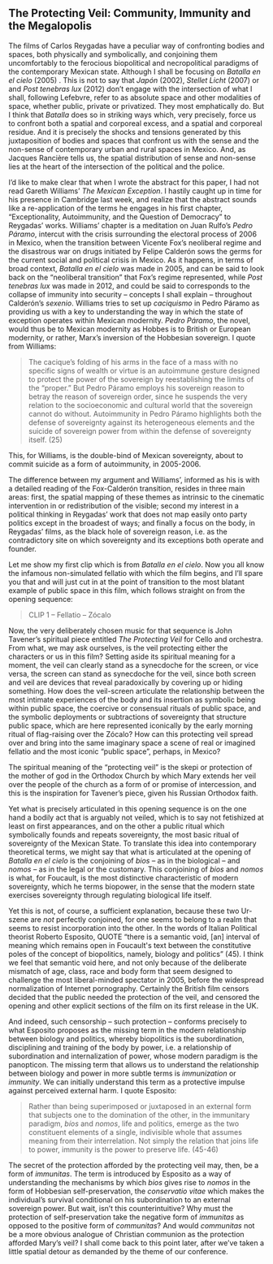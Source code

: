 ﻿## The Protecting Veil: Community, Immunity and the Megalopolis
 
 The films of Carlos Reygadas have a peculiar way of confronting bodies and spaces, both physically and symbolically, and conjoining them uncomfortably to the ferocious biopolitical and necropolitical paradigms of the contemporary Mexican state. Although I shall be focusing on *Batalla en el cielo* (2005) . This is not to say that *Japón* (2002), *Stellet Licht* (2007) or and *Post tenebras lux* (2012) don’t engage with the intersection of what I shall, following Lefebvre, refer to as absolute space and other modalities of space, whether public, private or privatized. They most emphatically do. But I think that *Batalla* does so in striking ways which, very precisely, force us to confront both a spatial and corporeal excess, and a spatial and corporeal residue. And it is precisely the shocks and tensions generated by this juxtaposition of bodies and spaces that confront us with the sense and the non-sense of contemporary urban and rural spaces in Mexico. And, as Jacques Rancière tells us, the spatial distribution of sense and non-sense lies at the heart of the intersection of the political and the police.

I’d like to make clear that when I wrote the abstract for this paper, I had not read Gareth Williams’ *The Mexican Exception*. I hastily caught up in time for his presence in Cambridge last week, and realize that the abstract sounds like a re-application of the terms he engages in his first chapter, “Exceptionality, Autoimmunity, and the Question of Democracy” to Reygadas’ works. Williams’ chapter is a meditation on Juan Rulfo’s *Pedro Páramo*, intercut with the crisis surrounding the electoral process of 2006 in Mexico, when the transition between Vicente Fox’s neoliberal regime and the disastrous war on drugs initiated by Felipe Calderón sows the germs for the current social and political crisis in Mexico. As it happens, in terms of broad context, *Batalla en el cielo* was made in 2005, and can be said to look back on the “neoliberal transition” that Fox’s regime represented, while *Post tenebras lux* was made in 2012, and could be said to corresponds to the collapse of immunity into security – concepts I shall explain – throughout Calderón’s *sexenio*. Williams tries to set up *caciquismo* in Pedro Páramo as providing us with a key to understanding the way in which the state of exception operates within Mexican modernity. *Pedro Páramo*, the novel, would thus be to Mexican modernity as Hobbes is to British or European modernity, or rather, Marx’s inversion of the Hobbesian sovereign. I quote from Williams:

> The cacique’s folding of his arms in the face of a mass with no specific signs of wealth or virtue is an autoimmune gesture designed to protect the power of the sovereign by reestablishing the limits of the “proper.” But Pedro Páramo employs his sovereign reason to betray the reason of sovereign order, since he suspends the very relation to the socioeconomic and cultural world that the sovereign cannot do without. Autoimmunity in Pedro Páramo highlights both the defense of sovereignty against its heterogeneous elements and the suicide of sovereign power from within the defense of sovereignty itself. (25)

This, for Williams, is the double-bind of Mexican sovereignty, about to commit suicide as a form of autoimmunity, in 2005-2006.

The difference between my argument and Williams’, informed as his is with a detailed reading of the Fox-Calderón transition, resides in three main areas: first, the spatial mapping of these themes as intrinsic to the cinematic intervention in or redistribution of the visible; second my interest in a political thinking in Reygadas’ work that does not map easily onto party politics except in the broadest of ways; and finally a focus on the body, in Reygadas’ films, as the black hole of sovereign reason, i.e. as the contradictory site on which sovereignty and its exceptions both operate and founder.


Let me show my first clip which is from *Batalla en el cielo*. Now you all know the infamous non-simulated fellatio with which the film begins, and I’ll spare you that and will just cut in at the point of transition to the most blatant example of public space in this film, which follows straight on from the opening sequence:

> CLIP 1 – Fellatio – Zócalo

Now, the very deliberately chosen music for that sequence is John Tavener’s spiritual piece entitled *The Protecting Veil* for Cello and orchestra. From what, we may ask ourselves, is the veil protecting either the characters or us in this film? Setting aside its spiritual meaning for a moment, the veil can clearly stand as a synecdoche for the screen, or vice versa, the screen can stand as synecdoche for the veil, since both screen and veil are devices that reveal paradoxically by covering up or hiding something. How does the veil-screen articulate the relationship between the most intimate experiences of the body and its insertion as symbolic being within public space, the coercive or consensual rituals of public space, and the symbolic deployments or subtractions of sovereignty that structure public space, which are here represented iconically by the early morning ritual of flag-raising over the Zócalo? How can this protecting veil spread over and bring into the same imaginary space a scene of real or imagined fellatio and the most iconic “public space”, perhaps, in Mexico?

The spiritual meaning of the “protecting veil” is the skepi or protection of the mother of god in the Orthodox Church by which Mary extends her veil over the people of the church as a form of or promise of intercession, and this is the inspiration for Tavener’s piece, given his Russian Orthodox faith.

Yet what is precisely articulated in this opening sequence is on the one hand a bodily act that is arguably not veiled, which is to say not fetishized at least on first appearances, and on the other a public ritual which symbolically founds and repeats sovereignty, the most basic ritual of sovereignty of the Mexican State. To translate this idea into contemporary theoretical terms, we might say that what is articulated at the opening of *Batalla en el cielo* is the conjoining of *bios* – as in the biological – and *nomos* – as in the legal or the customary. This conjoining of *bios* and *nomos* is what, for Foucault, is the most distinctive characteristic of modern sovereignty, which he terms biopower, in the sense that the modern state exercises sovereignty through regulating biological life itself.

Yet this is not, of course, a sufficient explanation, because these two Ur-szene are *not* perfectly conjoined, for one seems to belong to a realm that seems to resist incorporation into the other. In the words of Italian Political theorist Roberto Esposito, QUOTE “there is a semantic void, \[an\] interval of meaning which remains open in Foucault's text between the constitutive poles of the concept of biopolitics, namely, biology and politics” (45). I think we feel that semantic void here, and not only because of the deliberate mismatch of age, class, race and body form that seem designed to challenge the most liberal-minded spectator in 2005, before the widespread normalization of Internet pornography. Certainly the British film censors decided that the public needed the protection of the veil, and censored the opening and other explicit sections of the film on its first release in the UK.

And indeed, such censorship – such protection – conforms precisely to what Esposito proposes as the missing term in the modern relationship between biology and politics, whereby biopolitics is the subordination, disciplining and training of the body by power, i.e. a relationship of subordination and internalization of power, whose modern paradigm is the panopticon. The missing term that allows us to understand the relationship between biology and power in more subtle terms is *immunization* or *immunity*. We can initially understand this term as a protective impulse against perceived external harm. I quote Esposito:

> Rather than being superimposed or juxtaposed in an external form that subjects one to the domination of the other, in the immunitary paradigm, *bíos* and *nomos*, life and politics, emerge as the two constituent elements of a single, indivisible whole that assumes meaning from their interrelation. Not simply the relation that joins life to power, immunity is the power to preserve life. (45-46)

The secret of the protection afforded by the protecting veil may, then, be a form of *immunitas*. The term is introduced by Esposito as a way of understanding the mechanisms by which *bios* gives rise to *nomos* in the form of Hobbesian self-preservation, the *conservatio vitae* which makes the individual’s survival conditional on his subordination to an external sovereign power. But wait, isn’t this counterintuitive? Why must the protection of self-preservation take the negative form of *immunitas* as opposed to the positive form of *communitas*? And would *communitas* not be a more obvious analogue of Christian communion as the protection afforded Mary’s veil? I shall come back to this point later, after we’ve taken a little spatial detour as demanded by the theme of our conference.

